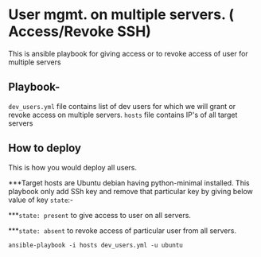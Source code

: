 # User mgmt. on multiple servers. ( Access/Revoke SSH)

This is ansible playbook for giving access or to revoke access of user for multiple servers


## Playbook-
`dev_users.yml` file contains list of dev users for which we will grant or revoke access on multiple servers.
`hosts` file contains IP's of all target servers


## How to deploy

This is how you would deploy all users.

***Target hosts are Ubuntu debian having python-minimal installed. This playbook only add SSh key and remove that particular key by giving below value of key `state`:-

***`state: present` to give access to user on all servers.

***`state: absent` to revoke access of particular user from all servers.

```console
ansible-playbook -i hosts dev_users.yml -u ubuntu
